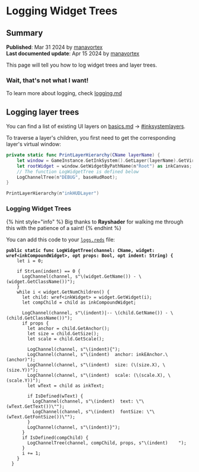 # Logging Widget Trees

## Summary

**Published**: Mar 31 2024 by [manavortex](https://app.gitbook.com/u/NfZBoxGegfUqB33J9HXuCs6PVaC3 "mention")\
**Last documented update**: Apr 15 2024 by [manavortex](https://app.gitbook.com/u/NfZBoxGegfUqB33J9HXuCs6PVaC3 "mention")

This page will tell you how to log widget trees and layer trees.

### Wait, that's not what I want!

To learn more about logging, check [logging.md](../language/logging.md "mention")

## Logging layer trees

You can find a list of existing UI layers on [basics.md](basics.md "mention") -> [#inksystemlayers](basics.md#inksystemlayers "mention").

To traverse a layer's children, you first need to get the corresponding layer's virtual window:

```swift
private static func PrintLayerHierarchy(CName layerName) {
    let window = GameInstance.GetInkSystem().GetLayer(layerName).GetVirtualWindow();
    let rootWidget = window.GetWidgetByPathName(n"Root") as inkCanvas;
    // The function LogWidgetTree is defined below
    LogChannelTree(n"DEBUG", baseHudRoot);
}

PrintLayerHierarchy(n"inkHUDLayer")
```

### Logging Widget Trees

{% hint style="info" %}
Big thanks to **Rayshader** for walking me through this with the patience of a saint!
{% endhint %}

You can add this code to your [`logs.reds`](../language/logging.md) file:

<pre class="language-swift"><code class="lang-swift"><strong>public static func LogWidgetTree(channel: CName, widget: wref&#x3C;inkCompoundWidget>, opt props: Bool, opt indent: String) {
</strong>    let i = 0;

    if StrLen(indent) == 0 {
      LogChannel(channel, s"\(widget.GetName()) - \(widget.GetClassName())");
    }
    while i &#x3C; widget.GetNumChildren() {
      let child: wref&#x3C;inkWidget> = widget.GetWidget(i);
      let compChild = child as inkCompoundWidget;

      LogChannel(channel, s"\(indent)|-- \(child.GetName()) - \(child.GetClassName())");
      if props {
        let anchor = child.GetAnchor();
        let size = child.GetSize();
        let scale = child.GetScale();

        LogChannel(channel, s"\(indent){");
        LogChannel(channel, s"\(indent)  anchor: inkEAnchor.\(anchor)");
        LogChannel(channel, s"\(indent)  size: (\(size.X), \(size.Y))");
        LogChannel(channel, s"\(indent)  scale: (\(scale.X), \(scale.Y))");
        let wText = child as inkText;

        if IsDefined(wText) {
          LogChannel(channel, s"\(indent)  text: \"\(wText.GetText())\"");
          LogChannel(channel, s"\(indent)  fontSize: \"\(wText.GetFontSize())\"");
        }
        LogChannel(channel, s"\(indent)}");
      }
      if IsDefined(compChild) {
        LogChannelTree(channel, compChild, props, s"\(indent)    ");
      }
      i += 1;
    }
  }
</code></pre>
